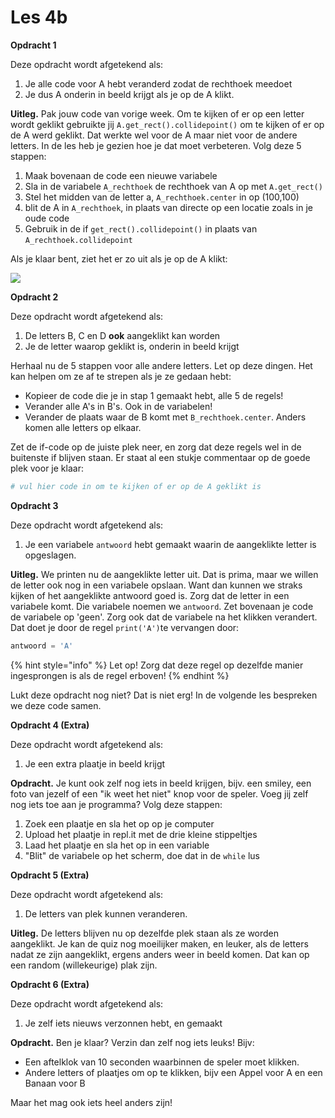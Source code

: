 # Les 4b

**Opdracht 1**

Deze opdracht wordt afgetekend als:

1. Je alle code voor A hebt veranderd zodat de rechthoek meedoet
2. Je dus A onderin in beeld krijgt als je op de A klikt.

**Uitleg.** Pak jouw code van vorige week. Om te kijken of er op een letter wordt geklikt gebruikte jij `A.get_rect().collidepoint()` om te kijken of er op de A werd geklikt. Dat werkte wel voor de A maar niet voor de andere letters. In de les heb je gezien hoe je dat moet verbeteren. Volg deze 5 stappen:

1. Maak bovenaan de code een nieuwe variabele
2. Sla in de variabele `A_rechthoek` de rechthoek van A op met `A.get_rect()`
3. Stel het midden van de letter a, `A_rechthoek.center` in op (100,100)
4. blit de A in `A_rechthoek`, in plaats van directe op een locatie zoals in je oude code
5. Gebruik in de if `get_rect().collidepoint()` in plaats van `A_rechthoek.collidepoint`

Als je klaar bent, ziet het  er zo uit als je op de A klikt:

![](<../../../.gitbook/assets/image (3).png>)

**Opdracht 2**

Deze opdracht wordt afgetekend als:

1. De letters B, C en D **ook** aangeklikt kan worden
2. Je de letter waarop geklikt is, onderin in beeld krijgt

Herhaal nu de 5 stappen voor alle andere letters. Let op deze dingen. Het kan helpen om ze af te strepen als je ze gedaan hebt:

* Kopieer de code die je in stap 1 gemaakt hebt, alle 5 de regels!
* Verander alle A's in B's. Ook in de variabelen!
* Verander de plaats waar de B komt met `B_rechthoek.center`. Anders komen alle letters op elkaar.

Zet de if-code op de juiste plek neer, en zorg dat deze regels wel in de buitenste if blijven staan. Er staat al een stukje commentaar op de goede plek voor je klaar:

```python
# vul hier code in om te kijken of er op de A geklikt is
```

**Opdracht 3**

Deze opdracht wordt afgetekend als:

1. Je een variabele `antwoord` hebt gemaakt waarin de aangeklikte letter is opgeslagen.

**Uitleg.** We printen nu de aangeklikte letter uit. Dat is prima, maar we willen de letter ook nog in een variabele opslaan. Want dan kunnen we straks kijken of het aangeklikte antwoord goed is. Zorg dat de letter in een variabele komt. Die variabele noemen we `antwoord`. Zet bovenaan je code de variabele op 'geen'. Zorg ook dat de variabele na het klikken verandert. Dat doet je door de regel `print('A')`te vervangen door:

```python
antwoord = 'A'
```

{% hint style="info" %}
Let op! Zorg dat deze regel op dezelfde manier ingesprongen is als de regel erboven!
{% endhint %}

Lukt deze opdracht nog niet? Dat is niet erg! In de volgende les bespreken we deze code samen.

**Opdracht 4 (Extra)**

Deze opdracht wordt afgetekend als:

1. Je een extra plaatje in beeld krijgt

**Opdracht.** Je kunt ook zelf nog iets in beeld krijgen, bijv. een smiley, een foto van jezelf of een "ik weet het niet" knop voor de speler. Voeg jij zelf nog iets toe aan je programma? Volg deze stappen:

1. Zoek een plaatje en sla het op op je computer
2. Upload het plaatje in repl.it met de drie kleine stippeltjes
3. Laad het plaatje en sla het op in een variable
4. "Blit" de variabele op het scherm, doe dat in de `while` lus

**Opdracht 5 (Extra)**

Deze opdracht wordt afgetekend als:

1. De letters van plek kunnen veranderen.

**Uitleg.** De letters blijven nu op dezelfde plek staan als ze worden aangeklikt. Je kan de quiz nog moeilijker maken, en leuker, als de letters nadat ze zijn aangeklikt, ergens anders weer in beeld komen. Dat kan op een random (willekeurige) plak zijn.

**Opdracht 6 (Extra)**

Deze opdracht wordt afgetekend als:

1. Je zelf iets nieuws verzonnen hebt, en gemaakt

**Opdracht.** Ben je klaar? Verzin dan zelf nog iets leuks! Bijv:

* Een aftelklok van 10 seconden waarbinnen de speler moet klikken.
* Andere letters of plaatjes om op te klikken, bijv een Appel voor A en een Banaan voor B

Maar het mag ook iets heel anders zijn!
